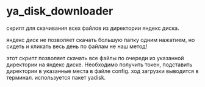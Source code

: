 # ya_disk_downloader
скрипт для скачивания всех файлов из директории яндекс диска.

яндекс диск не позволяет скачать большую папку одним нажатием, но сидеть и кликать весь день по файлам не наш метод!

этот скрипт позволяет скачать все файлы по очереди из указанной директории на яндекс диске. Необходимо получить токен, подставить директории в указанные места в файле config.
ход загрузки выводится в терминал.
используется пакет yadisk.
